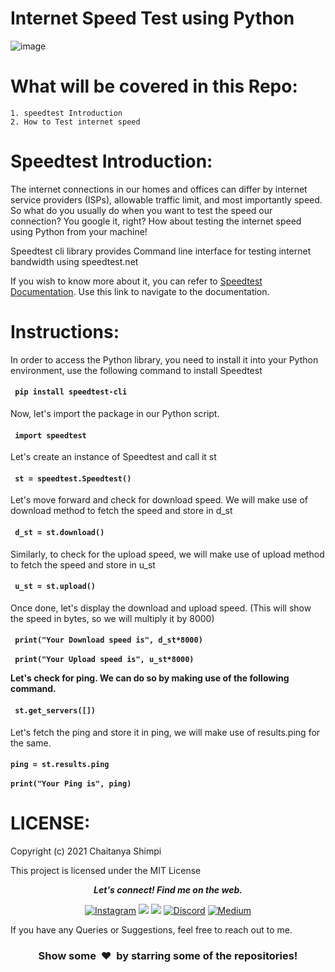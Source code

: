 # Internet Speed Test using Python

![image](https://user-images.githubusercontent.com/36589853/116344128-576c0f80-a803-11eb-9f8b-9fa26a138a06.png)


What will be covered in this Repo:
==========================
```
1. speedtest Introduction
2. How to Test internet speed
```

Speedtest Introduction:
==========================
The internet connections in our homes and offices can differ by internet service providers (ISPs), allowable traffic limit, and most importantly speed. So what do you usually do when you want to test the speed our connection? You google it, right? How about testing the internet speed using Python from your machine!

Speedtest cli library provides Command line interface for testing internet bandwidth using speedtest.net

If you wish to know more about it, you can refer to [Speedtest Documentation](https://pypi.org/project/speedtest-cli/). Use this link to navigate to the documentation.

Instructions:
==========================
In order to access the Python library, you need to install it into your Python environment, use the following command to install Speedtest

<h4><code> pip install speedtest-cli </code></h4>

Now, let's import the package in our Python script.

<h4><code> import speedtest </code></h4>

Let's create an instance of Speedtest and call it st

<h4><code> st = speedtest.Speedtest() </code></h4>

Let's move forward and check for download speed. We will make use of download method to fetch the speed and store in d_st

<h4><code> d_st = st.download() </code></h4>

Similarly, to check for the upload speed, we will make use of upload method to fetch the speed and store in u_st

<h4><code> u_st = st.upload() </code></h4>

Once done, let's display the download and upload speed. (This will show the speed in bytes, so we will multiply it by 8000)

<h4><code> print("Your Download speed is", d_st*8000) </code>
<br/><br>
<code> print("Your Upload speed is", u_st*8000) </code>
 </4>
 
Let's check for ping. We can do so by making use of the following command.

<h4><code> st.get_servers([]) </code></h4>

Let's fetch the ping and store it in ping, we will make use of results.ping for the same.

<h4> <code>ping = st.results.ping</code>
<br><br>
<code>print("Your Ping is", ping)</code>
</h4>

LICENSE:
==========================
Copyright (c) 2021 Chaitanya Shimpi

This project is licensed under the MIT License


 <p align="center">
  <b><i>Let's connect! Find me on the web.</i></b>

<div align="center">
  
[<img alt="Instagram" src="https://img.shields.io/badge/Instagram%20-%23E4405F.svg?&style=for-the-badge&logo=Instagram&logoColor=white"/>](https://instagram.com/chaitanyashimpi)
[<img src="https://img.shields.io/badge/Github-%23000000.svg?&style=for-the-badge&logo=github&logoColor=white">](https://github.com/chaitanyashimpi)
[<img src="https://img.shields.io/badge/linkedin-%230077B5.svg?&style=for-the-badge&logo=linkedin&logoColor=white">](http://www.linkedin.com/in/chaitanyashimpi/)
[<img alt="Discord" src="https://img.shields.io/badge/Discord%20-%237289DA.svg?&style=for-the-badge&logo=discord&logoColor=white"/>](https://discord.gg/V3FmgSRDcY)
[<img alt="Medium" src="https://img.shields.io/badge/Medium%20-%23000000.svg?&style=for-the-badge&logo=Medium&logoColor=white"/>](https://chaitanyashimpi.medium.com/)
<br />
</div>
  
If you have any Queries or Suggestions, feel free to reach out to me.

<h3 align="center">Show some &nbsp;❤️&nbsp; by starring some of the repositories!</h3>
